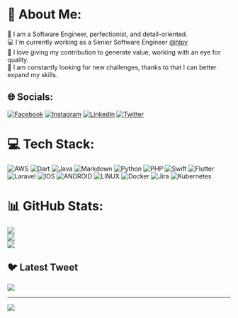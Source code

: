 # 💫 About Me:
🔭 I am a Software Engineer, perfectionist, and detail-oriented. <br>💻 I'm currently working as a Senior Software Engineer [@hlpy](https://www.linkedin.com/company/hlpy/)<br>🤝 I love giving my contribution to generate value, working with an eye for quality. <br>🌱 I am constantly looking for new challenges, thanks to that I can better expand my skills.


## 🌐 Socials:
[![Facebook](https://img.shields.io/badge/Facebook-%231877F2.svg?logo=Facebook&logoColor=white)](https://facebook.com/https://www.facebook.com/delfanteandrea) [![Instagram](https://img.shields.io/badge/Instagram-%23E4405F.svg?logo=Instagram&logoColor=white)](https://instagram.com/https://www.instagram.com/andreadelfante/) [![LinkedIn](https://img.shields.io/badge/LinkedIn-%230077B5.svg?logo=linkedin&logoColor=white)](https://linkedin.com/in/https://www.linkedin.com/in/andreadelfante/) [![Twitter](https://img.shields.io/badge/Twitter-%231DA1F2.svg?logo=Twitter&logoColor=white)](https://twitter.com/https://twitter.com/a_delfante) 

# 💻 Tech Stack:
![AWS](https://img.shields.io/badge/AWS-%23FF9900.svg?style=for-the-badge&logo=amazon-aws&logoColor=white) ![Dart](https://img.shields.io/badge/dart-%230175C2.svg?style=for-the-badge&logo=dart&logoColor=white) ![Java](https://img.shields.io/badge/java-%23ED8B00.svg?style=for-the-badge&logo=java&logoColor=white) ![Markdown](https://img.shields.io/badge/markdown-%23000000.svg?style=for-the-badge&logo=markdown&logoColor=white) ![Python](https://img.shields.io/badge/python-3670A0?style=for-the-badge&logo=python&logoColor=ffdd54) ![PHP](https://img.shields.io/badge/php-%23777BB4.svg?style=for-the-badge&logo=php&logoColor=white) ![Swift](https://img.shields.io/badge/swift-F54A2A?style=for-the-badge&logo=swift&logoColor=white) ![Flutter](https://img.shields.io/badge/Flutter-%2302569B.svg?style=for-the-badge&logo=Flutter&logoColor=white) ![Laravel](https://img.shields.io/badge/laravel-%23FF2D20.svg?style=for-the-badge&logo=laravel&logoColor=white) ![IOS](https://img.shields.io/badge/IOS-%2320232a.svg?style=for-the-badge&logo=apple&logoColor=white) ![ANDROID](https://img.shields.io/badge/android-%2320232a.svg?style=for-the-badge&logo=android&logoColor=%a4c639) ![LINUX](https://img.shields.io/badge/Linux-FCC624?style=for-the-badge&logo=linux&logoColor=black) ![Docker](https://img.shields.io/badge/docker-%230db7ed.svg?style=for-the-badge&logo=docker&logoColor=white) ![Jira](https://img.shields.io/badge/jira-%230A0FFF.svg?style=for-the-badge&logo=jira&logoColor=white) ![Kubernetes](https://img.shields.io/badge/kubernetes-%23326ce5.svg?style=for-the-badge&logo=kubernetes&logoColor=white)
# 📊 GitHub Stats:
![](https://github-readme-stats.vercel.app/api?username=andreadelfante&theme=dark&hide_border=true&include_all_commits=true&count_private=true)<br/>
![](https://github-readme-streak-stats.herokuapp.com/?user=andreadelfante&theme=dark&hide_border=true)<br/>
![](https://github-readme-stats.vercel.app/api/top-langs/?username=andreadelfante&theme=dark&hide_border=true&include_all_commits=true&count_private=true&layout=compact)

## 🐦 Latest Tweet
[![](https://gtce.itsvg.in/api?username=https://twitter.com/a_delfante)](https://github.com/VishwaGauravIn/github-twitter-card-embed)

---
[![](https://visitcount.itsvg.in/api?id=andreadelfante&icon=0&color=0)](https://visitcount.itsvg.in)

<!-- Proudly created with GPRM ( https://gprm.itsvg.in ) -->
